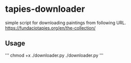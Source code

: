 # tapies-downloader 

simple script for downloading paintings from following URL.
https://fundaciotapies.org/en/the-collection/

## Usage

'''
chmod +x ./downloader.py
./downloader.py
'''
